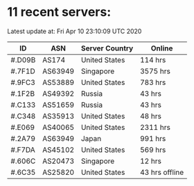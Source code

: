 # 11 recent servers:

Latest update at: Fri Apr 10 23:10:09 UTC 2020

| ID | ASN | Server Country | Online |
| -- | --- | -------------- | ------ |
| #.D09B | AS174 | United States | 114 hrs |
| #.7F1D | AS63949 | Singapore | 3575 hrs |
| #.9FC3 | AS53889 | United States | 783 hrs |
| #.1F2B | AS49392 | Russia | 43 hrs |
| #.C133 | AS51659 | Russia | 43 hrs |
| #.C348 | AS35913 | United States | 48 hrs |
| #.E069 | AS40065 | United States | 2311 hrs |
| #.2A79 | AS63949 | Japan | 991 hrs |
| #.F7DA | AS45102 | United States | 569 hrs |
| #.606C | AS20473 | Singapore | 12 hrs |
| #.6C35 | AS25820 | United States | 43 hrs offline |

